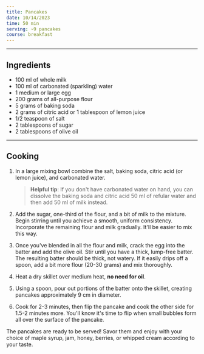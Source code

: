 ```yaml
---
title: Pancakes
date: 10/14/2023
time: 50 min
serving: ~9 pancakes
course: breakfast
---
```


---

## Ingredients

- 100 ml of whole milk
- 100 ml of carbonated (sparkling) water
- 1 medium or large egg
- 200 grams of all-purpose flour
- 5 grams of baking soda
- 2 grams of citric acid or 1 tablespoon of lemon juice
- 1/2 teaspoon of salt
- 2 tablespoons of sugar
- 2 tablespoons of olive oil

---

## Cooking

1. In a large mixing bowl combine the salt, baking soda, citric acid (or lemon juice), and carbonated water.

   > **Helpful tip**: If you don't have carbonated water on hand, you can dissolve the baking soda
   > and citric acid 50 ml of refular water and then add 50 ml of milk instead.

2. Add the sugar, one-third of the flour, and a bit of milk to the mixture.
   Begin stirring until you achieve a smooth, uniform consistency.
   Incorporate the remaining flour and milk gradually. It'll be easier to mix this way.

3. Once you've blended in all the flour and milk, crack the egg into the batter and add the olive oil.
   Stir until you have a thick, lump-free batter.  
   The resulting batter should be thick, not watery. If it easily drips off a spoon,
   add a bit more flour (20-30 grams) and mix thoroughly.

4. Heat a dry skillet over medium heat, **no need for oil**.

5. Using a spoon, pour out portions of the batter onto the skillet,
   creating pancakes approximately 9 cm in diameter.

6. Cook for 2-3 minutes, then flip the pancake and cook the other side for 1.5-2 minutes more.
   You'll know it's time to flip when small bubbles form all over the surface of the pancake.

The pancakes are ready to be served! Savor them and enjoy with your choice of maple syrup,
jam, honey, berries, or whipped cream according to your taste.

